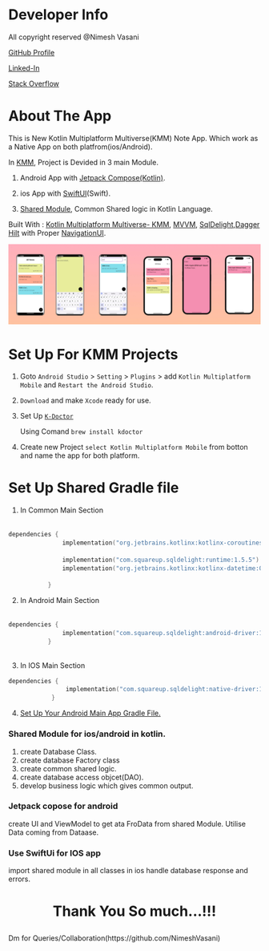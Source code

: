 # Developer Info

All copyright reserved @Nimesh Vasani 

[GitHub Profile](https://github.com/NimeshVasani)

[Linked-In](https://www.linkedin.com/in/nimesh-vasani-99b642154/)

[Stack Overflow](https://stackoverflow.com/users/16579306/nimesh-vasani)

# About The App

This is New Kotlin Multiplatform Multiverse(KMM) Note App. Which work as a Native App on both platfrom(ios/Android).

In [KMM](https://kotlinlang.org/docs/multiplatform-mobile-getting-started.html), Project is Devided in 3 main Module.


1. Android App with [Jetpack Compose(Kotlin)](https://developer.android.com/jetpack/compose/tutorial?gclid=Cj0KCQjwxMmhBhDJARIsANFGOStPh7YOhBtFQyU3ILofDIjPxYDfbZmn59vEFwi9er06EG8tu9WryIwaAnDhEALw_wcB&gclsrc=aw.ds).

2. ios App with [SwiftUI](https://developer.apple.com/tutorials/swiftui)(Swift).

3. [Shared Module](https://kotlinlang.org/docs/multiplatform-mobile-understand-project-structure.html#shared-module), Common Shared logic in Kotlin Language. 


Built With : [Kotlin Multiplatform Multiverse- KMM](https://kotlinlang.org/docs/multiplatform-mobile-getting-started.html),
             [MVVM](https://developer.android.com/topic/libraries/architecture/viewmodel?gclid=CjwKCAjw5dqgBhBNEiwA7PryaEGGNXBuF_269i5vAml9SedixRgYXYfktdB8NOZm__qJWmdN6hpUahoC2IQQAvD_BwE&gclsrc=aw.ds#kotlin_1),
             [SqlDelight](https://kotlinlang.org/docs/multiplatform-mobile-ktor-sqldelight.html),[Dagger Hilt](https://developer.android.com/training/dependency-injection/hilt-android) with Proper [NavigationUI](https://developer.android.com/guide/navigation/navigation-getting-started).
                         
![alt text](https://github.com/NimeshVasani/KMM-NoteApp/blob/main/SnapShots/All_Screens.png)

# Set Up For KMM Projects

1. Goto `Android Studio` > `Setting` > `Plugins` > add `Kotlin Multiplatform Mobile` and `Restart the Android Studio`. 
2. `Download` and make `Xcode` ready for use. 
3. Set Up [`K-Doctor`](https://kotlinlang.org/docs/multiplatform-mobile-setup.html#check-your-environment)

   Using Comand `brew install kdoctor`
   
4. Create new Project `select Kotlin Multiplatform Mobile` from botton and name the app for both platform. 

# Set Up Shared Gradle file 

1. In Common Main Section 

 ```kotlin 

dependencies {
                implementation("org.jetbrains.kotlinx:kotlinx-coroutines-core:1.6.4")

                implementation("com.squareup.sqldelight:runtime:1.5.5")
                implementation("org.jetbrains.kotlinx:kotlinx-datetime:0.4.0")

            }
 ```
 
 2. In Android Main Section 
 
 ```kotlin
 
 dependencies {
                implementation("com.squareup.sqldelight:android-driver:1.5.5")
            }
            
```

3. In IOS Main Section

```kotlin
dependencies {
                implementation("com.squareup.sqldelight:native-driver:1.5.5")
            }
```

4. [Set Up Your Android Main App Gradle File.](androidApp/build.gradle.kts) 

### Shared Module for ios/android in kotlin. 

1. create Database Class. 
2. create database Factory class
3. create common shared logic.
4. create database access objcet(DAO).
5. develop business logic which gives common output.

### Jetpack copose for android 

create UI and ViewModel to get ata FroData from shared Module.
Utilise Data coming from Dataase.


### Use SwiftUi for IOS app

import shared module in all classes in ios
handle database response and errors.
  <h1>
<p align="center">
  Thank You So much...!!!
</p>
</h1>
Dm for Queries/Collaboration(https://github.com/NimeshVasani)



             
